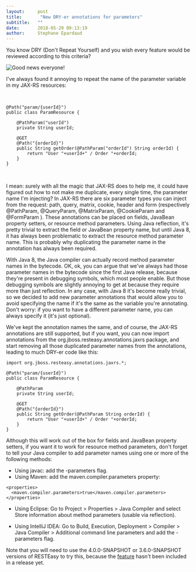 ```yaml
---
layout:     post
title:       "New DRY-er annotations for parameters"
subtitle:   ""
date:       2018-05-29 09:13:19
author:     Stephane Epardaud
---
```


You know DRY (Don&#39;t Repeat Yourself) and you wish every feature would be reviewed according to this criteria?

![Good news everyone!](/img/blog/good-news.jpg)

I&#39;ve always found it annoying to repeat the name of the parameter variable in my JAX-RS resources:

 

```
@Path("param/{userId}")
public class ParamResource {
    
    @PathParam("userId")
    private String userId;
    
    @GET
    @Path("{orderId}")
    public String getOrder(@PathParam("orderId") String orderId) {
        return "User "+userId+" / Order "+orderId;
    }
}
```
 

I mean: surely with all the magic that JAX-RS does to help me, it could have figured out how to not make me duplicate, every single time, the parameter name I&#39;m injecting? In JAX-RS there are six parameter types you can inject from the request: path, query, matrix, cookie, header and form (respectively 
@PathParam, @QueryParam, @MatrixParam, @CookieParam
 and 
@FormParam
). These annotations can be placed on fields, JavaBean property setters, or resource method parameters. Using Java reflection, it&#39;s pretty trivial to extract the field or JavaBean property name, but until Java 8, it has always been problematic to extract the resource method parameter name. This is probably why duplicating the parameter name in the annotation has always been required.


With Java 8, the Java compiler can actually record method parameter names in the bytecode. OK, ok, you can argue that we&#39;ve always had those parameter names in the bytecode since the first Java release, because they&#39;re present in debugging symbols, which most people enable. But those debugging symbols are slightly annoying to get at because they require more than just reflection. In any case, with Java 8 it&#39;s become really trivial, so we decided to add new parameter annotations that would allow you to avoid specifying the name if it&#39;s the same as the variable you&#39;re annotating. Don&#39;t worry: if you want to have a different parameter name, you can always specify it (it&#39;s just optional). 

We&#39;ve kept the annotation names the same, and of course, the JAX-RS annotations are still supported, but if you want, you can now import annotations from the 
org.jboss.resteasy.annotations.jaxrs
 package, and start removing all those duplicated parameter names from the annotations, leading to much DRY-er code like this:

```
import org.jboss.resteasy.annotations.jaxrs.*;

@Path("param/{userId}")
public class ParamResource {
    
    @PathParam
    private String userId;
    
    @GET
    @Path("{orderId}")
    public String getOrder(@PathParam String orderId) {
        return "User "+userId+" / Order "+orderId;
    }
}
```
Although this will work out of the box for fields and JavaBean property setters, if you want it to work for resource method parameters, don&#39;t forget to tell your Java compiler to add parameter names using one or more of the following methods:

*   Using javac: add the 
-parameters
 flag.
*   Using Maven: add the 
maven.compiler.parameters
 property:

```
<properties>
  <maven.compiler.parameters>true</maven.compiler.parameters>
</properties>
```

*   Using Eclipse: Go to 
Project > Properties > Java Compiler
 and select 
Store information about method parameters (usable via reflection).

*   Using IntelliJ IDEA: Go to 
Build, Execution, Deployment > Compiler > Java Compiler > Additional command line parameters
 and add the 
-parameters
 flag.

Note that you will need to use the 
4.0.0-SNAPSHOT or 3.6.0-SNAPSHOT
 versions of RESTEasy to try this, because the [feature](https://issues.redhat.com/browse/RESTEASY-1880) hasn&#39;t been included in a release yet.
